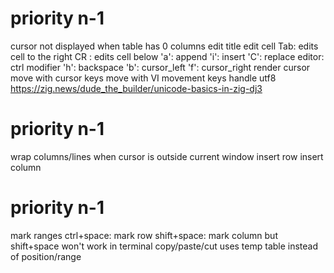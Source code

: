 priority n-1
============
cursor not displayed when table has 0 columns
edit title
edit cell
  Tab: edits cell to the right
  CR : edits cell below
  'a': append
  'i': insert
  'C': replace
editor:
  ctrl modifier
    'h': backspace
    'b': cursor_left
    'f': cursor_right
  render cursor
  move with cursor keys
  move with VI movement keys
handle utf8
    https://zig.news/dude_the_builder/unicode-basics-in-zig-dj3

priority n-1
============
wrap columns/lines when cursor is outside current window
insert row
insert column

priority n-1
============
mark ranges
  ctrl+space: mark row
  shift+space: mark column
    but shift+space won't work in terminal
copy/paste/cut uses temp table instead of position/range
